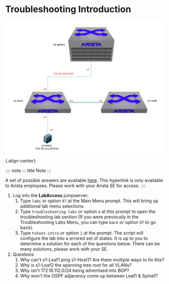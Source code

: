 # Troubleshooting Introduction

![image](../images/tshoot_intro/tshoot_intro_1.png){.align-center}

:::: note
::: title
Note
:::

A set of possible answers are available
[here](https://drive.google.com/file/d/16NJ0hKy2ZfhV4Z4fdLgcp6hBnJ_iIn9P/view?usp=sharing).
This hyperlink is only available to Arista employees. Please work with
your Arista SE for access.
::::

1.  Log into the **LabAccess** jumpserver:
    1.  Type `labs` or option `97` at the Main Menu prompt. This will
        bring up additional lab menu selections.
    2.  Type `troubleshooting-labs` or option `4` at this prompt to open
        the troubleshooting lab section (If you were previously in the
        Troubleshooting Labs Menu, you can type `back` or option `97` to
        go back).
    3.  Type `tshoot-intro` or option `1` at the prompt. The script will
        configure the lab into a errored set of states. It is up to you
        to determine a solution for each of the questions below. There
        can be many solutions, please work with your SE.
2.  Questions
    1.  Why can't s1-Leaf1 ping s1-Host1? Are there multiple ways to fix
        this?
    2.  Why is s1-Leaf2 the spanning tree root for all VLANs?
    3.  Why isn't 172.16.112.0/24 being advertised into BGP?
    4.  Why won't the OSPF adjacency come up between Leaf1 & Spine1?
